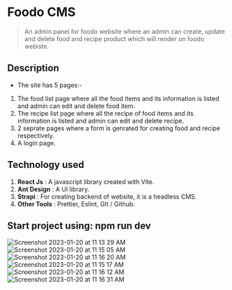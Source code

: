 # Foodo CMS

> An admin panel for foodo website where an admin can create, update and delete food and recipe product which will render on foodo webiste.

## Description

- The site has 5 pages:-

1. The food list page where all the food items and its information is listed and admin can edit and delete food item.
2. The recipe list page where all the recipe of food items and its information is listed and admin can edit and delete recipe.
3. 2 seprate pages where a form is genrated for creating food and recipe respectively.
4. A login page.

## Technology used

1. **React Js** : A javascript library created with Vite.
2. **Ant Design** : A UI library.
3. **Strapi** : For creating backend of website, it is a headless CMS.
4. **Other Tools** : Prettier, Eslint, GIt / Github.

## Start project using: npm run dev

![Screenshot 2023-01-20 at 11 13 29 AM](https://user-images.githubusercontent.com/114575564/214818205-b3efa030-2fda-4681-b8a0-5fe7961c6071.png)
![Screenshot 2023-01-20 at 11 15 05 AM](https://user-images.githubusercontent.com/114575564/214818230-ef657485-0914-48e3-b06c-5c92e07ec7c0.png)
![Screenshot 2023-01-20 at 11 16 20 AM](https://user-images.githubusercontent.com/114575564/214818251-42833e95-f76f-45d8-aae9-d1331b7256f1.png)
![Screenshot 2023-01-20 at 11 15 17 AM](https://user-images.githubusercontent.com/114575564/214818236-f6441e5d-fd17-4b1b-8d27-54125e1fc64f.png)
![Screenshot 2023-01-20 at 11 16 12 AM](https://user-images.githubusercontent.com/114575564/214818247-357f3f69-cfc7-4c32-8b6e-08c5d61cb3b2.png)
![Screenshot 2023-01-20 at 11 16 31 AM](https://user-images.githubusercontent.com/114575564/214818261-8d71d8b8-7897-49f2-bdda-678d9f306971.png)
